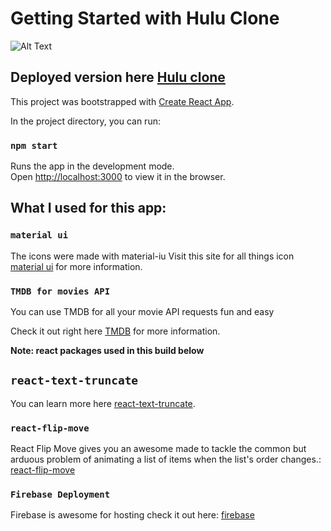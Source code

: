 # Getting Started with Hulu Clone
![Alt Text](https://media.giphy.com/media/GqUB4IZ8iKt7vUuWUO/giphy.gif) 

## Deployed version here [Hulu clone](https://huluclone-4432e.web.app/)

This project was bootstrapped with [Create React App](https://github.com/facebook/create-react-app).

In the project directory, you can run:

### `npm start`

Runs the app in the development mode.\
Open [http://localhost:3000](http://localhost:3000) to view it in the browser.

## What I used for this app:

### `material ui`

The icons were made with material-iu
Visit this site for all things icon [material ui](https://material-ui.com/) for more information.

### `TMDB for movies API`

You can use TMDB for all your movie API requests fun and easy

Check it out right here [TMDB](https://www.themoviedb.org/) for more information.


**Note: react packages used in this build below**

## `react-text-truncate`

You can learn more here [react-text-truncate](https://www.npmjs.com/package/react-text-truncate).


### `react-flip-move`

React Flip Move gives you an awesome made to tackle the common but arduous problem of animating a list of items when the list's order changes.: [react-flip-move](https://github.com/joshwcomeau/react-flip-move)

### `Firebase Deployment`

Firebase is awesome for hosting check it out here: [firebase](https://firebase.google.com/)


